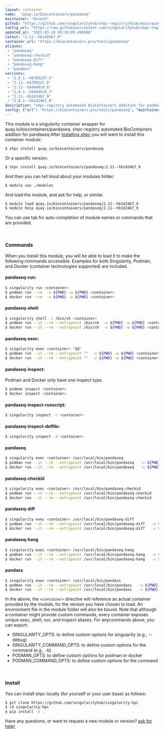 ```yaml
---
layout: container
name:  "quay.io/biocontainers/pandaseq"
maintainer: "@vsoch"
github: "https://github.com/singularityhub/shpc-registry/blob/main/quay.io/biocontainers/pandaseq/container.yaml"
config_url: "https://raw.githubusercontent.com/singularityhub/shpc-registry/main/quay.io/biocontainers/pandaseq/container.yaml"
updated_at: "2025-03-19 03:30:09.496598"
latest: "2.11--hb1d24b7_9"
container_url: "https://biocontainers.pro/tools/pandaseq"
aliases:
 - "pandaseq"
 - "pandaseq-checkid"
 - "pandaseq-diff"
 - "pandaseq-hang"
 - "pandaxs"
versions:
 - "2.8.1--h67092d7_5"
 - "2.11--h67092d7_6"
 - "2.11--h9d449c0_8"
 - "2.8.1--h9d449c0_7"
 - "2.11--hb1d24b7_9"
 - "2.8.1--hb1d24b7_8"
description: "shpc-registry automated BioContainers addition for pandaseq"
config: {"url": "https://biocontainers.pro/tools/pandaseq", "maintainer": "@vsoch", "description": "shpc-registry automated BioContainers addition for pandaseq", "latest": {"2.11--hb1d24b7_9": "sha256:cd5755fb1581be3173c4f9c444211a17a6bea3c45efc16acdc9bc889c8ce2126"}, "tags": {"2.8.1--h67092d7_5": "sha256:1be33559ab6f1f426f99c2e0d8230f52643df009756da4a6e6ece0dbf04e5f18", "2.11--h67092d7_6": "sha256:9073ca60900d33d015cee556698c66e1eea806e9ef461ef723eea5643107a096", "2.11--h9d449c0_8": "sha256:fd0bb566ff58a935dd3a4eb096633f4e7623a855fc472834cd2b2edbf51db5f7", "2.8.1--h9d449c0_7": "sha256:5eb63d5b17c6adf69ebab02afb63cc219ea465c91ae0e01d8b19de145d9e1136", "2.11--hb1d24b7_9": "sha256:cd5755fb1581be3173c4f9c444211a17a6bea3c45efc16acdc9bc889c8ce2126", "2.8.1--hb1d24b7_8": "sha256:48d9ce6bdf698a91852c931cf41c76f8bcadefbed5667ea98b3202e5aae9071e"}, "docker": "quay.io/biocontainers/pandaseq", "aliases": {"pandaseq": "/usr/local/bin/pandaseq", "pandaseq-checkid": "/usr/local/bin/pandaseq-checkid", "pandaseq-diff": "/usr/local/bin/pandaseq-diff", "pandaseq-hang": "/usr/local/bin/pandaseq-hang", "pandaxs": "/usr/local/bin/pandaxs"}}
---
```


This module is a singularity container wrapper for quay.io/biocontainers/pandaseq.
shpc-registry automated BioContainers addition for pandaseq
After [installing shpc](#install) you will want to install this container module:


```bash
$ shpc install quay.io/biocontainers/pandaseq
```

Or a specific version:

```bash
$ shpc install quay.io/biocontainers/pandaseq:2.11--hb1d24b7_9
```

And then you can tell lmod about your modules folder:

```bash
$ module use ./modules
```

And load the module, and ask for help, or similar.

```bash
$ module load quay.io/biocontainers/pandaseq/2.11--hb1d24b7_9
$ module help quay.io/biocontainers/pandaseq/2.11--hb1d24b7_9
```

You can use tab for auto-completion of module names or commands that are provided.

<br>

### Commands

When you install this module, you will be able to load it to make the following commands accessible.
Examples for both Singularity, Podman, and Docker (container technologies supported) are included.

#### pandaseq-run:

```bash
$ singularity run <container>
$ podman run --rm  -v ${PWD} -w ${PWD} <container>
$ docker run --rm  -v ${PWD} -w ${PWD} <container>
```

#### pandaseq-shell:

```bash
$ singularity shell -s /bin/sh <container>
$ podman run --it --rm --entrypoint /bin/sh  -v ${PWD} -w ${PWD} <container>
$ docker run --it --rm --entrypoint /bin/sh  -v ${PWD} -w ${PWD} <container>
```

#### pandaseq-exec:

```bash
$ singularity exec <container> "$@"
$ podman run --it --rm --entrypoint ""  -v ${PWD} -w ${PWD} <container> "$@"
$ docker run --it --rm --entrypoint ""  -v ${PWD} -w ${PWD} <container> "$@"
```

#### pandaseq-inspect:

Podman and Docker only have one inspect type.

```bash
$ podman inspect <container>
$ docker inspect <container>
```

#### pandaseq-inspect-runscript:

```bash
$ singularity inspect -r <container>
```

#### pandaseq-inspect-deffile:

```bash
$ singularity inspect -d <container>
```


#### pandaseq

```bash
$ singularity exec <container> /usr/local/bin/pandaseq
$ podman run --it --rm --entrypoint /usr/local/bin/pandaseq   -v ${PWD} -w ${PWD} <container> -c " $@"
$ docker run --it --rm --entrypoint /usr/local/bin/pandaseq   -v ${PWD} -w ${PWD} <container> -c " $@"
```


#### pandaseq-checkid

```bash
$ singularity exec <container> /usr/local/bin/pandaseq-checkid
$ podman run --it --rm --entrypoint /usr/local/bin/pandaseq-checkid   -v ${PWD} -w ${PWD} <container> -c " $@"
$ docker run --it --rm --entrypoint /usr/local/bin/pandaseq-checkid   -v ${PWD} -w ${PWD} <container> -c " $@"
```


#### pandaseq-diff

```bash
$ singularity exec <container> /usr/local/bin/pandaseq-diff
$ podman run --it --rm --entrypoint /usr/local/bin/pandaseq-diff   -v ${PWD} -w ${PWD} <container> -c " $@"
$ docker run --it --rm --entrypoint /usr/local/bin/pandaseq-diff   -v ${PWD} -w ${PWD} <container> -c " $@"
```


#### pandaseq-hang

```bash
$ singularity exec <container> /usr/local/bin/pandaseq-hang
$ podman run --it --rm --entrypoint /usr/local/bin/pandaseq-hang   -v ${PWD} -w ${PWD} <container> -c " $@"
$ docker run --it --rm --entrypoint /usr/local/bin/pandaseq-hang   -v ${PWD} -w ${PWD} <container> -c " $@"
```


#### pandaxs

```bash
$ singularity exec <container> /usr/local/bin/pandaxs
$ podman run --it --rm --entrypoint /usr/local/bin/pandaxs   -v ${PWD} -w ${PWD} <container> -c " $@"
$ docker run --it --rm --entrypoint /usr/local/bin/pandaxs   -v ${PWD} -w ${PWD} <container> -c " $@"
```



In the above, the `<container>` directive will reference an actual container provided
by the module, for the version you have chosen to load. An environment file in the
module folder will also be bound. Note that although a container
might provide custom commands, every container exposes unique exec, shell, run, and
inspect aliases. For anycommands above, you can export:

 - SINGULARITY_OPTS: to define custom options for singularity (e.g., --debug)
 - SINGULARITY_COMMAND_OPTS: to define custom options for the command (e.g., -b)
 - PODMAN_OPTS: to define custom options for podman or docker
 - PODMAN_COMMAND_OPTS: to define custom options for the command

<br>

### Install

You can install shpc locally (for yourself or your user base) as follows:

```bash
$ git clone https://github.com/singularityhub/singularity-hpc
$ cd singularity-hpc
$ pip install -e .
```

Have any questions, or want to request a new module or version? [ask for help!](https://github.com/singularityhub/singularity-hpc/issues)